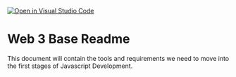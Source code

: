 [![Open in Visual Studio Code](https://classroom.github.com/assets/open-in-vscode-c66648af7eb3fe8bc4f294546bfd86ef473780cde1dea487d3c4ff354943c9ae.svg)](https://classroom.github.com/online_ide?assignment_repo_id=8809597&assignment_repo_type=AssignmentRepo)
# Web 3 Base Readme

This document will contain the tools and requirements we need to move into the first stages of Javascript Development.
